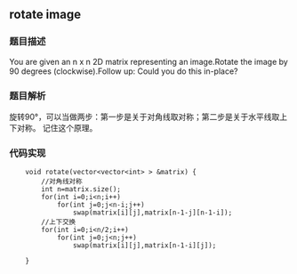 
## rotate image

### 题目描述


You are given an n x n 2D matrix representing an image.Rotate the image by 90 degrees (clockwise).Follow up:
Could you do this in-place?

### 题目解析
旋转90°，可以当做两步：第一步是关于对角线取对称；第二步是关于水平线取上下对称。
记住这个原理。


### 代码实现

```
    void rotate(vector<vector<int> > &matrix) {
        //对角线对称
        int n=matrix.size();
        for(int i=0;i<n;i++)
            for(int j=0;j<n-i;j++)
                swap(matrix[i][j],matrix[n-1-j][n-1-i]);
        //上下交换
        for(int i=0;i<n/2;i++)
            for(int j=0;j<n;j++)
                swap(matrix[i][j],matrix[n-1-i][j]);
        
    }
```